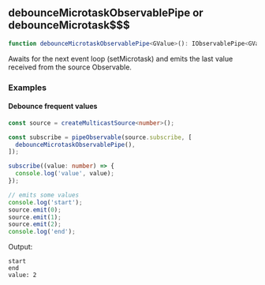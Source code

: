 ## debounceMicrotaskObservablePipe or debounceMicrotask$$$

```ts
function debounceMicrotaskObservablePipe<GValue>(): IObservablePipe<GValue, GValue>
```

Awaits for the next event loop (setMicrotask) and emits the last value received from the source Observable.

### Examples

#### Debounce frequent values

```ts
const source = createMulticastSource<number>();

const subscribe = pipeObservable(source.subscribe, [
  debounceMicrotaskObservablePipe(),
]);

subscribe((value: number) => {
  console.log('value', value);
});

// emits some values
console.log('start');
source.emit(0);
source.emit(1);
source.emit(2);
console.log('end');
```

Output:

```text
start
end
value: 2
```

